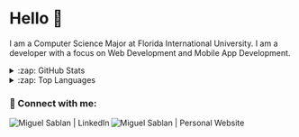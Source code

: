 # Hello 👋
<!--<h1 align="center">Hi there! 👋</h1>-->
I am a Computer Science Major at Florida International University. I am a developer with a focus on Web Development and Mobile App Development.


<details>
  <summary>:zap: GitHub Stats</summary>

  [![Anurag’s github stats](https://github-readme-stats.vercel.app/api?username=miguelSablan)](https://github.com/miguelSablan)
<br>

</details>


<details>
  <summary>:zap: Top Languages</summary>
  
  [![Top Langs](https://github-readme-stats.vercel.app/api/top-langs/?username=miguelSablan&layout=compact)](https://github.com/miguelSablan)
<br>
</details>

### 🔗 Connect with me:

[<img align="left" alt="Miguel Sablan | LinkedIn" src="https://img.shields.io/badge/LinkedIn-0077B5?style=for-the-badge&logo=linkedin&logoColor=white" />][linkedin]
<!--[<img align="left" alt="Miguel Sablan | Twitter" src="https://img.shields.io/badge/Twitter-1DA1F2?style=for-the-badge&logo=twitter&logoColor=white" />][twitter]-->
[<img align="left" alt="Miguel Sablan | Personal Website" src="https://img.shields.io/badge/Website-4285F4?style=for-the-badge&logo=GoogleChrome&logoColor=white" />][website]
<!--[<img align="left" alt="Miguel Sablan | YouTube Channel" src="https://img.shields.io/badge/YouTube-%23FF0000.svg?style=for-the-badge&logo=YouTube&logoColor=white" />][youtube]-->



[twitter]: https://twitter.com/
[linkedin]: https://www.linkedin.com/in/miguel-sablan/
[website]: https://miguelsablan.com
[youtube]: https://www.youtube.com/channel/
<!---
808Migz/808Migz is a ✨ special ✨ repository because its `README.md` (this file) appears on your GitHub profile.
You can click the Preview link to take a look at your changes.

- 👋 Hi, I’m @808Migz
- 👀 I’m interested in ...
- 🌱 I’m currently learning ...
- 💞️ I’m looking to collaborate on ...
- 📫 How to reach me ...
--->

